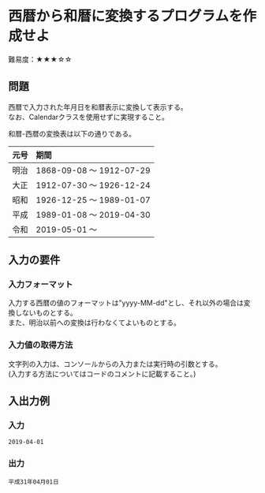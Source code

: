 # 西暦から和暦に変換するプログラムを作成せよ

難易度：★★★☆☆

## 問題

西暦で入力された年月日を和暦表示に変換して表示する。  
なお、Calendarクラスを使用せずに実現すること。

和暦-西暦の変換表は以下の通りである。

|元号|	期間|
|--|:--|
|明治|	1868-09-08 〜 1912-07-29|
|大正|	1912-07-30 〜 1926-12-24|
|昭和|	1926-12-25 〜 1989-01-07|
|平成|	1989-01-08 〜 2019-04-30|
|令和|  2019-05-01 〜 |

## 入力の要件

### 入力フォーマット

入力する西暦の値のフォーマットは"yyyy-MM-dd"とし、それ以外の場合は変換しないものとする。  
また、明治以前への変換は行わなくてよいものとする。

### 入力値の取得方法

文字列の入力は、コンソールからの入力または実行時の引数とする。  
(入力する方法についてはコードのコメントに記載すること。)

## 入出力例

### 入力
```
2019-04-01
```

### 出力
```
平成31年04月01日
```
